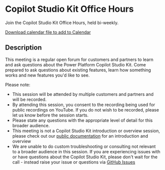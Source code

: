 # Copilot Studio Kit Office Hours

Join the Copilot Studio Kit Office Hours, held bi-weekly.

[Download calendar file to add to Calendar](https://github.com/microsoft/Power-CAT-Copilot-Studio-Kit/blob/main/CopilotstudioAcceleratorResources/OfficeHours/CopilotStudioKitOfficeHours.ics)

## Description
This meeting is a regular open forum for customers and partners to learn and ask questions about the Power Platform Copilot Studio Kit. Come prepared to ask questions about existing features, learn how something works and new features you'd like to see.

Please note:

- This session will be attended by multiple customers and partners and will be recorded.
- By attending this session, you consent to the recording being used for public recordings on YouTube. If you do not wish to be recorded, please let us know before the session starts.
- Please state any questions with the appropriate level of detail for this broader audience.
- This meeting is not a Copilot Studio Kit introduction or overview session, please check out our [public documentation](https://github.com/microsoft/Power-CAT-Copilot-Studio-Kit) for an introduction and overview
- We are unable to do custom troubleshooting or consulting not relevant to a broader audience in this session. If you are experiencing issues with or have questions about the Copilot Studio Kit, please don't wait for the call - instead raise your issue or questions via [GitHub Issues](https://github.com/microsoft/Power-CAT-Copilot-Studio-Kit/issues) 
